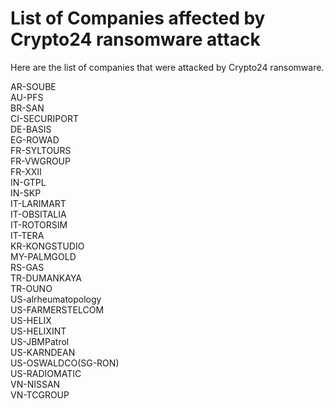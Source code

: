 # List of Companies affected by Crypto24 ransomware attack
Here are the list of companies that were attacked by Crypto24 ransomware.

AR-SOUBE <br>
AU-PFS <br>
BR-SAN <br>
CI-SECURIPORT <br>
DE-BASIS <br>
EG-ROWAD <br>
FR-SYLTOURS <br>
FR-VWGROUP <br>
FR-XXII <br>
IN-GTPL <br>
IN-SKP <br>
IT-LARIMART <br>
IT-OBSITALIA <br>
IT-ROTORSIM <br>
IT-TERA <br>
KR-KONGSTUDIO <br>
MY-PALMGOLD <br>
RS-GAS <br>
TR-DUMANKAYA <br>
TR-OUNO <br>
US-alrheumatopology <br>
US-FARMERSTELCOM <br>
US-HELIX <br>
US-HELIXINT <br>
US-JBMPatrol <br>
US-KARNDEAN <br>
US-OSWALDCO(SG-RON) <br>
US-RADIOMATIC <br>
VN-NISSAN <br>
VN-TCGROUP <br>

